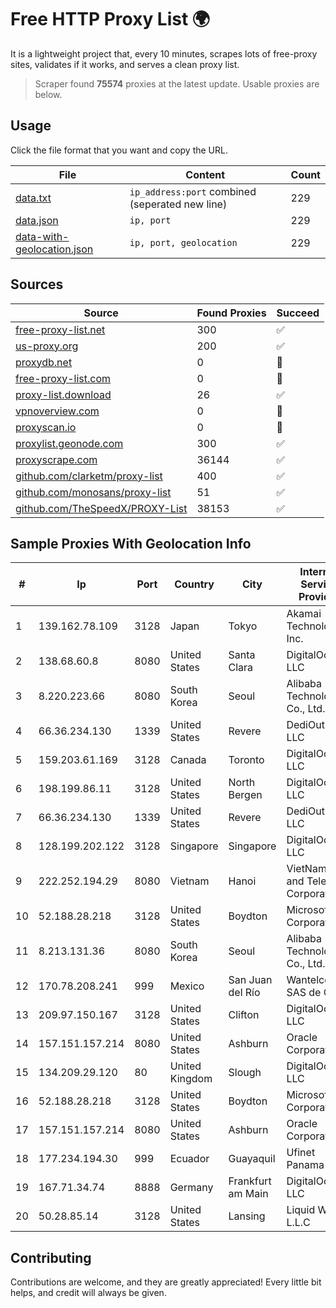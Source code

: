 
# Free HTTP Proxy List 🌍

It is a lightweight project that, every 10 minutes, scrapes lots of free-proxy sites, validates if it works, and serves a clean proxy list.


> Scraper found **75574** proxies at the latest update. Usable proxies are below.

## Usage

Click the file format that you want and copy the URL.


|File|Content|Count|
|----|-------|-----|
|[data.txt](https://raw.githubusercontent.com/themiralay/Proxy-List-World/master/data.txt)|`ip_address:port` combined (seperated new line)|229|
|[data.json](https://raw.githubusercontent.com/themiralay/Proxy-List-World/master/data.json)|`ip, port`|229|
|[data-with-geolocation.json](https://raw.githubusercontent.com/themiralay/Proxy-List-World/master/data-with-geolocation.json)|`ip, port, geolocation`|229|

## Sources

|Source|Found Proxies|Succeed|
|------|-------------|-------|
|[free-proxy-list.net](https://free-proxy-list.net)|300|✅|
|[us-proxy.org](https://www.us-proxy.org)|200|✅|
|[proxydb.net](http://proxydb.net)|0|🚫|
|[free-proxy-list.com](https://free-proxy-list.com/?page=&port=&type%5B%5D=http&type%5B%5D=https&up_time=0&search=Search)|0|🚫|
|[proxy-list.download](https://www.proxy-list.download/HTTP)|26|✅|
|[vpnoverview.com](https://vpnoverview.com/privacy/anonymous-browsing/free-proxy-servers)|0|🚫|
|[proxyscan.io](https://www.proxyscan.io)|0|🚫|
|[proxylist.geonode.com](https://proxylist.geonode.com/api/proxy-list?limit=300&page=1&sort_by=lastChecked&sort_type=desc&protocols=http,https)|300|✅|
|[proxyscrape.com](https://api.proxyscrape.com/v2/?request=displayproxies&protocol=http&timeout=10000&country=all&ssl=all&anonymity=all)|36144|✅|
|[github.com/clarketm/proxy-list](https://raw.githubusercontent.com/clarketm/proxy-list/master/proxy-list-raw.txt)|400|✅|
|[github.com/monosans/proxy-list](https://raw.githubusercontent.com/monosans/proxy-list/main/proxies/http.txt)|51|✅|
|[github.com/TheSpeedX/PROXY-List](https://raw.githubusercontent.com/TheSpeedX/PROXY-List/master/http.txt)|38153|✅|


## Sample Proxies With Geolocation Info

|#|Ip|Port|Country|City|Internet Service Provider|
|-|--|----|-------|----|-------------------------|
|1|139.162.78.109|3128|Japan|Tokyo|Akamai Technologies, Inc.|
|2|138.68.60.8|8080|United States|Santa Clara|DigitalOcean, LLC|
|3|8.220.223.66|8080|South Korea|Seoul|Alibaba (US) Technology Co., Ltd.|
|4|66.36.234.130|1339|United States|Revere|DediOutlet, LLC|
|5|159.203.61.169|3128|Canada|Toronto|DigitalOcean, LLC|
|6|198.199.86.11|3128|United States|North Bergen|DigitalOcean, LLC|
|7|66.36.234.130|1339|United States|Revere|DediOutlet, LLC|
|8|128.199.202.122|3128|Singapore|Singapore|DigitalOcean, LLC|
|9|222.252.194.29|8080|Vietnam|Hanoi|VietNam Post and Telecom Corporation|
|10|52.188.28.218|3128|United States|Boydton|Microsoft Corporation|
|11|8.213.131.36|8080|South Korea|Seoul|Alibaba (US) Technology Co., Ltd.|
|12|170.78.208.241|999|Mexico|San Juan del Río|Wantelco SAS de CV|
|13|209.97.150.167|3128|United States|Clifton|DigitalOcean, LLC|
|14|157.151.157.214|8080|United States|Ashburn|Oracle Corporation|
|15|134.209.29.120|80|United Kingdom|Slough|DigitalOcean, LLC|
|16|52.188.28.218|3128|United States|Boydton|Microsoft Corporation|
|17|157.151.157.214|8080|United States|Ashburn|Oracle Corporation|
|18|177.234.194.30|999|Ecuador|Guayaquil|Ufinet Panama S.A.|
|19|167.71.34.74|8888|Germany|Frankfurt am Main|DigitalOcean, LLC|
|20|50.28.85.14|3128|United States|Lansing|Liquid Web, L.L.C|



## Contributing

Contributions are welcome, and they are greatly appreciated! Every
little bit helps, and credit will always be given.

